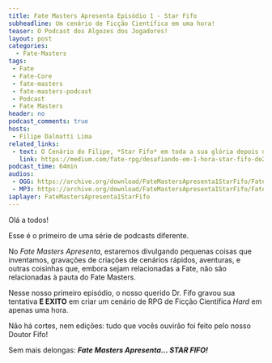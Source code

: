 ```yaml
---
title: Fate Masters Apresenta Episódio 1 - Star Fifo
subheadline: Um cenário de Ficção Científica em uma hora!
teaser: O Podcast dos Algozes dos Jogadores!
layout: post
categories:
  - Fate-Masters
tags:
 - Fate
 - Fate-Core
 - fate-masters
 - fate-masters-podcast
 - Podcast
 - Fate Masters
header: no
podcast_comments: true 
hosts:
 - Filipe Dalmatti Lima
related_links:
 - text: O Cenário do Filipe, *Star Fifo* em toda a sua glória depois de uma hora!
   link: https://medium.com/fate-rpg/desafiando-em-1-hora-star-fifo-de2bef608d3c
podcast_time: 64min
audios:
 - OGG: https://archive.org/download/FateMastersApresenta1StarFifo/FateMastersApresenta%231-StarFifo.ogg
 - MP3: https://archive.org/download/FateMastersApresenta1StarFifo/FateMastersApresenta%231-StarFifo.mp3
iaplayer: FateMastersApresenta1StarFifo
---
```


Olá a todos!

Esse é o primeiro de uma série de podcasts diferente.

No *Fate Masters Apresenta*,  estaremos divulgando pequenas coisas que
inventamos, gravações  de criações  de cenários rápidos,  aventuras, e
outras  coisinhas  que, embora  sejam  relacionadas  a Fate,  não  são
relacionadas à pauta do Fate Masters.

Nesse nosso  primeiro episódio,  o nosso querido  Dr. Fifo  gravou sua
tentativa **E EXITO** em criar um  cenário de RPG de Ficção Científica
*Hard* em apenas uma hora. 

Não há  cortes, nem  edições: tudo  que vocês  ouvirão foi  feito pelo
nosso Doutor Fifo!

Sem mais delongas: **_Fate Masters Apresenta... STAR FIFO!_**
